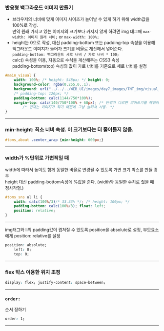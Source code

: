 ### 반응형 백그라운드 이미지 만들기

- 브라우저의 너비에 맞게 이미지 사이즈가 늘어날 수 있게 하기 위해 width값을 100%로 작성.  
만약 원래 가지고 있는 이미지의 크기보다 커지지 않게 하려면 img 태그에 `max-width: 이미지 원래 너비;` or `max-width: 100%;`
- height는 0으로 작성, 대신 padding-bottom 또는 padding-top 속성을 이용해 백그라운드 이미지가 들어가 크기를 비율로 계산해서 넣어준다.  
`padding-bottom: 백그라운드 세로 너비 / 가로 너비 * 100;`  
calc() 속성을 이용, 자동으로 수식을 계산해주는 CSS3 속성  
padding-bottom(top) 속성의 값이 가로 너비를 기준으로 세로 너비를 설정

```css
#main_visual {
    width: 100%; /* height: 548px; */ height: 0;
    background-color: rgba(0,255,0,.1);
    background: url("../../../WEB_UI/images/day7_images/TNT_img/visual_img_m.jpg") no-repeat center /contain; 
    /* padding-top: 126px; */
    padding-bottom: calc(1144/750*100%);
    margin-top: calc(140/750*100% + 60px); /* 단위가 다르면 띄어쓰기를 해줘야한다 */
		/* 현재는 이미지가 작기 때문에 그냥 늘려서 사용. */
}
```

---

### min-height: 최소 너비 속성. 이 크기보다는 더 줄어들지 않음.

```css
#toms_about .center_wrap {min-height: 600px;}
```

---

### width가 %단위로 가변적일 때

width에 따라서 높이도 함께 동일한 비율로 변경될 수 있도록 가변 크기 박스를 만들 경우  
height 대신 padding-bottom속성에 %값을 준다. (width와 동일한 수치로 줬을 때 정사각형.)

```css
#toms_sns ul li {
    width: calc(100%/3)/* 33.33% */; /* height: 100px; */ 
    padding-bottom: calc(100%/3); float: left;
    position: relative;
}
```

---

img태그와 li의 padding값이 겹쳐질 수 있도록 position을 absolute로 설정, 부모요소에게 position: relative를 설정

```css
position: absolute;
    left: 0;
    top: 0;

```

---

### flex 박스 이용한 위치 조정

```css
display: flex; justify-content: space-between;
```

---

### `order:`

순서 정하기

```css
order: 1;
```

---